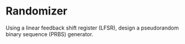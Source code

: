 # Randomizer
Using a linear feedback shift register (LFSR), design a pseudorandom binary sequence (PRBS) generator.
